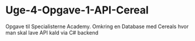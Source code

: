 # Uge-4-Opgave-1-API-Cereal
Opgave til Specialisterne Academy. Omkring en Database med Cereals hvor man skal lave API kald via C# backend
